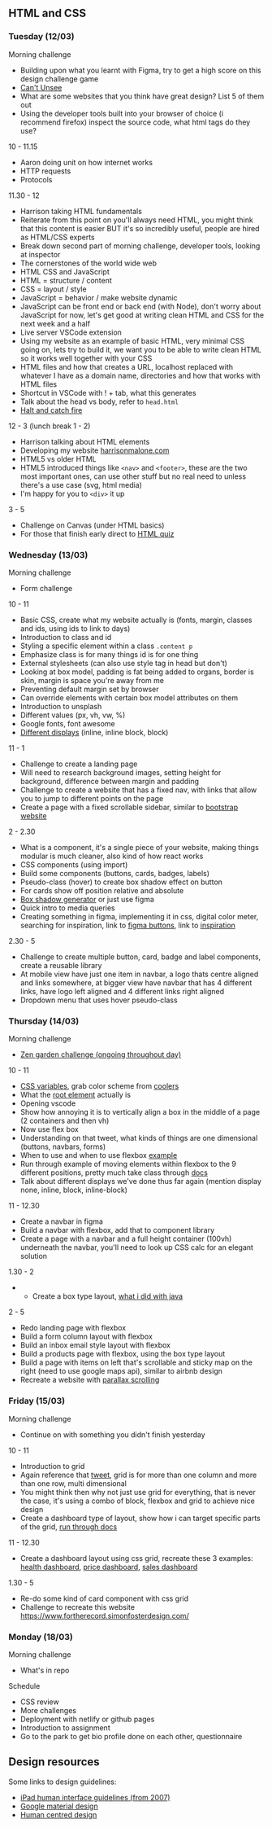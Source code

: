 ## HTML and CSS

### Tuesday (12/03)

Morning challenge 
- Building upon what you learnt with Figma, try to get a high score on this design challenge game
- [Can't Unsee](https://cantunsee.space/)
- What are some websites that you think have great design? List 5 of them out
- Using the developer tools built into your browser of choice (i recommend firefox) inspect the source code, what html tags do they use?

10 - 11.15
- Aaron doing unit on how internet works
- HTTP requests 
- Protocols

11.30 - 12
- Harrison taking HTML fundamentals 
- Reiterate from this point on you'll always need HTML, you might think that this content is easier BUT it's so incredibly useful, people are hired as HTML/CSS experts
- Break down second part of morning challenge, developer tools, looking at inspector 
- The cornerstones of the world wide web
- HTML CSS and JavaScript
- HTML = structure / content
- CSS = layout / style
- JavaScript = behavior / make website dynamic
- JavaScript can be front end or back end (with Node), don't worry about JavaScript for now, let's get good at writing clean HTML and CSS for the next week and a half
- Live server VSCode extension
- Using my website as an example of basic HTML, very minimal CSS going on, lets try to build it, we want you to be able to write clean HTML so it works well together with your CSS
- HTML files and how that creates a URL, localhost replaced with whatever I have as a domain name, directories and how that works with HTML files
- Shortcut in VSCode with ! + tab, what this generates
- Talk about the head vs body, refer to `head.html`
- [Halt and catch fire](https://www.youtube.com/watch?v=mi_fKu9WTAE)

12 - 3 (lunch break 1 - 2)
- Harrison talking about HTML elements
- Developing my website [harrisonmalone.com](http://harrisonmalone.com)
- HTML5 vs older HTML
- HTML5 introduced things like `<nav>` and `<footer>`, these are the two most important ones, can use other stuff but no real need to unless there's a use case (svg, html media)
- I'm happy for you to `<div>` it up

3 - 5
- Challenge on Canvas (under HTML basics)
- For those that finish early direct to [HTML quiz](https://www.w3schools.com/html/html_quiz.asp)

### Wednesday (13/03)

Morning challenge
- Form challenge

10 - 11
- Basic CSS, create what my website actually is (fonts, margin, classes and ids, using ids to link to days)
- Introduction to class and id
- Styling a specific element within a class `.content p`
- Emphasize class is for many things id is for one thing
- External stylesheets (can also use style tag in head but don't)
- Looking at box model, padding is fat being added to organs, border is skin, margin is space you're away from me
- Preventing default margin set by browser
- Can override elements with certain box model attributes on them
- Introduction to unsplash
- Different values (px, vh, vw, %)
- Google fonts, font awesome
- [Different displays](https://stackoverflow.com/questions/9189810/css-display-inline-vs-inline-block) (inline, inline block, block)

11 - 1
- Challenge to create a landing page
- Will need to research background images, setting height for background, difference between margin and padding
- Challenge to create a website that has a fixed nav, with links that allow you to jump to different points on the page
- Create a page with a fixed scrollable sidebar, similar to [bootstrap website](https://getbootstrap.com/docs/4.3/components/alerts/)

2 - 2.30
- What is a component, it's a single piece of your website, making things modular is much cleaner, also kind of how react works
- CSS components (using import)
- Build some components (buttons, cards, badges, labels)
- Pseudo-class (hover) to create box shadow effect on button
- For cards show off position relative and absolute
- [Box shadow generator](https://www.cssmatic.com/box-shadow) or just use figma
- Quick intro to media queries
- Creating something in figma, implementing it in css, digital color meter, searching for inspiration, link to [figma buttons](https://www.figma.com/file/LckcJY0YPxYty3MAYVOXMHwl/buttons), link to [inspiration](https://material.io/design/components/buttons.html)

2.30 - 5
- Challenge to create multiple button, card, badge and label components, create a reusable library
- At mobile view have just one item in navbar, a logo thats centre aligned and links somewhere, at bigger view have navbar that has 4 different links, have logo left aligned and 4 different links right aligned
- Dropdown menu that uses hover pseudo-class

### Thursday (14/03)

Morning challenge
- [Zen garden challenge (ongoing throughout day)](http://www.csszengarden.com/)

10 - 11
- [CSS variables](https://codepen.io/harrisonmalone/pen/jJYEWE?editors=1100), grab color scheme from [coolers](https://coolors.co/)
- What the [root element](https://css-tricks.com/almanac/selectors/r/root/) actually is 
- Opening vscode
- Show how annoying it is to vertically align a box in the middle of a page (2 containers and then vh)
- Now use flex box 
- Understanding on that tweet, what kinds of things are one dimensional (buttons, navbars, forms)
- When to use and when to use flexbox [example](https://twitter.com/rachelandrew/status/1088827732874747910?s=12)
- Run through example of moving elements within flexbox to the 9 different positions, pretty much take class through [docs](https://css-tricks.com/snippets/css/a-guide-to-flexbox/)
- Talk about different displays we've done thus far again (mention display none, inline, block, inline-block)

11 - 12.30
- Create a navbar in figma
- Build a navbar with flexbox, add that to component library
- Create a page with a navbar and a full height container (100vh) underneath the navbar, you'll need to look up CSS calc for an elegant solution

1.30 - 2
- - Create a box type layout, [what i did with java](https://gist.github.com/harrisonmalone/41e4d0ebb8f7ff1c5223ae3a851f816b)

2 - 5
- Redo landing page with flexbox
- Build a form column layout with flexbox
- Build an inbox email style layout with flexbox
- Build a products page with flexbox, using the box type layout
- Build a page with items on left that's scrollable and sticky map on the right (need to use google maps api), similar to airbnb design
- Recreate a website with [parallax scrolling](https://www.w3schools.com/howto/howto_css_parallax.asp) 

### Friday (15/03)

Morning challenge
- Continue on with something you didn't finish yesterday

10 - 11
- Introduction to grid
- Again reference that [tweet](https://twitter.com/rachelandrew/status/1088827732874747910?s=12), grid is for more than one column and more than one row, multi dimensional 
- You might think then why not just use grid for everything, that is never the case, it's using a combo of block, flexbox and grid to achieve nice design
- Create a dashboard type of layout, show how i can target specific parts of the grid, [run through docs](https://css-tricks.com/snippets/css/complete-guide-grid/) 

11 - 12.30
- Create a dashboard layout using css grid, recreate these 3 examples: [health dashboard](https://dribbble.com/shots/1340306-Rolodex-Dashboard), [price dashboard](https://dribbble.com/shots/1464920-Basic-Dashboard-Design), [sales dashboard](https://elements.envato.com/bracket-responsive-bootstrap-admin-template-QHCFTF?irgwc=1&clickid=360yQf247xyJTJk0GIyI522MUkl0dQz073ja0U0&iradid=298927&utm_campaign=elements_af_78798&iradtype=ONLINE_TRACKING_LINK&irmptype=mediapartner&utm_medium=affiliate&utm_source=impact_radius&mp=Speckyboy%20Design%20Magazine)

1.30 - 5
- Re-do some kind of card component with css grid
- Challenge to recreate this website https://www.fortherecord.simonfosterdesign.com/

### Monday (18/03)

Morning challenge
- What's in repo

Schedule
- CSS review
- More challenges
- Deployment with netlify or github pages
- Introduction to assignment
- Go to the park to get bio profile done on each other, questionnaire

## Design resources 

Some links to design guidelines:
- [iPad human interface guidelines (from 2007)](https://www.hung-truong.com/blog/wp-content/uploads/2010/06/iPadHIG.pdf#page17)
- [Google material design](https://material.io/design/foundation-overview/#)
- [Human centred design](http://d1r3w4d5z5a88i.cloudfront.net/assets/guide/Field%20Guide%20to%20Human-Centered%20Design_IDEOorg_English-ee47a1ed4b91f3252115b83152828d7e.pdf)